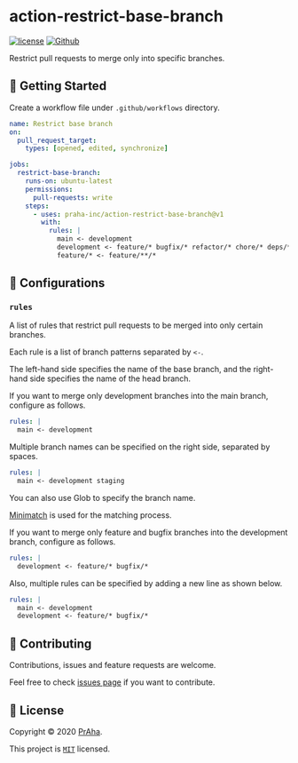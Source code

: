 # action-restrict-base-branch

[![license](https://img.shields.io/badge/License-MIT-green.svg)](https://github.com/praha-inc/action-restrict-base-branch/blob/main/LICENSE)
[![Github](https://img.shields.io/github/followers/praha-inc?label=Follow&logo=github&style=social)](https://github.com/orgs/praha-inc/followers)

Restrict pull requests to merge only into specific branches.

## 👏 Getting Started

Create a workflow file under ```.github/workflows``` directory.

```yaml
name: Restrict base branch
on:
  pull_request_target:
    types: [opened, edited, synchronize]

jobs:
  restrict-base-branch:
    runs-on: ubuntu-latest
    permissions:
      pull-requests: write
    steps:
      - uses: praha-inc/action-restrict-base-branch@v1
        with:
          rules: |
            main <- development
            development <- feature/* bugfix/* refactor/* chore/* deps/*
            feature/* <- feature/**/*
```

## 🔧 Configurations

### `rules`

A list of rules that restrict pull requests to be merged into only certain branches.

Each rule is a list of branch patterns separated by `<-`.

The left-hand side specifies the name of the base branch, and the right-hand side specifies the name of the head branch.

If you want to merge only development branches into the main branch, configure as follows.

```yaml
rules: |
  main <- development
```

Multiple branch names can be specified on the right side, separated by spaces.

```yaml
rules: |
  main <- development staging
```

You can also use Glob to specify the branch name.

[Minimatch](https://github.com/isaacs/minimatch) is used for the matching process.

If you want to merge only feature and bugfix branches into the development branch, configure as follows.

```yaml
rules: |
  development <- feature/* bugfix/*
```

Also, multiple rules can be specified by adding a new line as shown below.

```yaml
rules: |
  main <- development
  development <- feature/* bugfix/*
```

## 🤝 Contributing

Contributions, issues and feature requests are welcome.

Feel free to check [issues page](https://github.com/praha-inc/action-restrict-base-branch/issues) if you want to contribute.

## 📝 License

Copyright © 2020 [PrAha](https://www.praha-inc.com/).

This project is [```MIT```](https://github.com/praha-inc/action-restrict-base-branch/blob/main/LICENSE) licensed.
